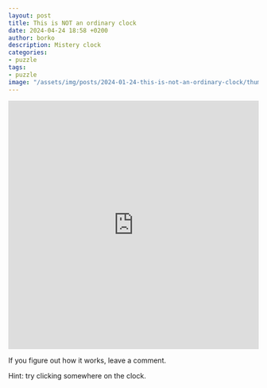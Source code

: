 ```yaml
---
layout: post
title: This is NOT an ordinary clock
date: 2024-04-24 18:58 +0200
author: borko
description: Mistery clock
categories:
- puzzle
tags:
- puzzle
image: "/assets/img/posts/2024-01-24-this-is-not-an-ordinary-clock/thumbnail.png"
---
```

<iframe id="rushClockIframe" src="https://rushclock.me?hideAdmin=true" allowtransparency="true" frameborder="0" width="100%" height="500px"></iframe>

<p>If you figure out how it works, leave a comment.</p>
<p>Hint: try clicking somewhere on the clock.</p>
